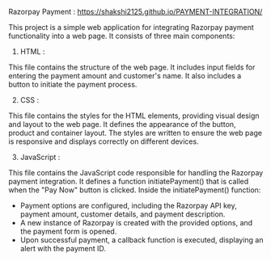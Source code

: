 Razorpay Payment : https://shakshi2125.github.io/PAYMENT-INTEGRATION/

This project is a simple web application for integrating Razorpay payment functionality into a web page. It consists of three main components:

1. HTML :

This file contains the structure of the web page.
It includes input fields for entering the payment amount and customer's name.
It also includes a button to initiate the payment process.

2. CSS :

This file contains the styles for the HTML elements, providing visual design and layout to the web page.
It defines the appearance of the button, product and container layout.
The styles are written to ensure the web page is responsive and displays correctly on different devices.

3. JavaScript :

This file contains the JavaScript code responsible for handling the Razorpay payment integration.
It defines a function initiatePayment() that is called when the "Pay Now" button is clicked.
Inside the initiatePayment() function:
- Payment options are configured, including the Razorpay API key, payment amount, customer details, and payment description.
- A new instance of Razorpay is created with the provided options, and the payment form is opened.
- Upon successful payment, a callback function is executed, displaying an alert with the payment ID.
